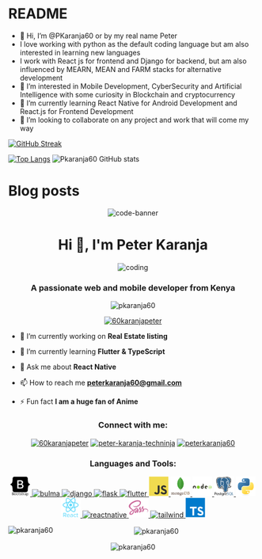 # README
- 👋 Hi, I’m @PKaranja60 or by my real name Peter 
- I love working with python as the default coding language but am also interested in learning new languages
- I work with React js for frontend and Django for backend, but am also influenced by MEARN, MEAN and FARM stacks for alternative development
- 👀 I’m interested in Mobile Development, CyberSecurity and Artificial Intelligence with some curiosity in Blockchain and
cryptocurrency
- 🌱 I’m currently learning React Native for Android Development and React.js for Frontend Development
- 💞️ I’m looking to collaborate on any project and work that will come my way

[![GitHub Streak](https://github-readme-streak-stats.herokuapp.com/?user=pkaranja60)](https://git.io/streak-stats)

[![Top Langs](https://github-readme-stats.vercel.app/api/top-langs/?username=pkaranja60&layout=compact&theme=dark)](https://github.com/anuraghazra/github-readme-stats)
![Pkaranja60 GitHub stats](https://github-readme-stats.vercel.app/api?username=pkaranja60&show_icons=true&theme=radical)

# Blog posts
<!-- BLOG-POST-LIST:START -->
<!-- BLOG-POST-LIST:END -->


<p align="center">
  <img alt="code-banner" width=500 src="https://encrypted-tbn0.gstatic.com/images?q=tbn:ANd9GcTN43cAgO1LNlg0yC4h2IyS1s-NZnUaAi3whw&usqp=CAU" >
</p>
<h1 align="center">Hi 👋, I'm Peter Karanja</h1>
<p align="center">
  <img align="center" alt="coding" width="400" src="https://cdn.dribbble.com/users/1162077/screenshots/3848914/programmer.gif">
</p>
<h3 align="center">A passionate web and mobile developer from Kenya</h3>

<p align="center"> <img src="https://komarev.com/ghpvc/?username=pkaranja60&label=Profile%20views&color=0e75b6&style=flat" alt="pkaranja60" /> </p>

<p align="center"> <a href="https://twitter.com/60karanjapeter" target="blank"><img src="https://img.shields.io/twitter/follow/60karanjapeter?logo=twitter&style=for-the-badge" alt="60karanjapeter" /></a> </p>

- 🔭 I’m currently working on **Real Estate listing**

- 🌱 I’m currently learning **Flutter & TypeScript**

- 💬 Ask me about **React Native**

- 📫 How to reach me **peterkaranja60@gmail.com**

- ⚡ Fun fact **I am a huge fan of Anime**

<h3 align="center">Connect with me:</h3>
<p align="center">
<a href="https://twitter.com/60karanjapeter" target="blank"><img align="center" src="https://raw.githubusercontent.com/rahuldkjain/github-profile-readme-generator/master/src/images/icons/Social/twitter.svg" alt="60karanjapeter" height="30" width="40" /></a>
<a href="https://linkedin.com/in/peter-karanja-techninja" target="blank"><img align="center" src="https://raw.githubusercontent.com/rahuldkjain/github-profile-readme-generator/master/src/images/icons/Social/linked-in-alt.svg" alt="peter-karanja-techninja" height="30" width="40" /></a>
<a href="https://instagram.com/peterkaranja60" target="blank"><img align="center" src="https://raw.githubusercontent.com/rahuldkjain/github-profile-readme-generator/master/src/images/icons/Social/instagram.svg" alt="peterkaranja60" height="30" width="40" /></a>
</p>

<h3 align="center">Languages and Tools:</h3>
<p align="center"> <a href="https://getbootstrap.com" target="_blank" rel="noreferrer"> <img src="https://raw.githubusercontent.com/devicons/devicon/master/icons/bootstrap/bootstrap-plain-wordmark.svg" alt="bootstrap" width="40" height="40"/> </a> <a href="https://bulma.io/" target="_blank" rel="noreferrer"> <img src="https://raw.githubusercontent.com/gilbarbara/logos/804dc257b59e144eaca5bc6ffd16949752c6f789/logos/bulma.svg" alt="bulma" width="40" height="40"/> </a> <a href="https://www.djangoproject.com/" target="_blank" rel="noreferrer"> <img src="https://cdn.worldvectorlogo.com/logos/django.svg" alt="django" width="40" height="40"/> </a> <a href="https://flask.palletsprojects.com/" target="_blank" rel="noreferrer"> <img src="https://www.vectorlogo.zone/logos/pocoo_flask/pocoo_flask-icon.svg" alt="flask" width="40" height="40"/> </a> <a href="https://flutter.dev" target="_blank" rel="noreferrer"> <img src="https://www.vectorlogo.zone/logos/flutterio/flutterio-icon.svg" alt="flutter" width="40" height="40"/> </a> <a href="https://developer.mozilla.org/en-US/docs/Web/JavaScript" target="_blank" rel="noreferrer"> <img src="https://raw.githubusercontent.com/devicons/devicon/master/icons/javascript/javascript-original.svg" alt="javascript" width="40" height="40"/> </a> <a href="https://www.mongodb.com/" target="_blank" rel="noreferrer"> <img src="https://raw.githubusercontent.com/devicons/devicon/master/icons/mongodb/mongodb-original-wordmark.svg" alt="mongodb" width="40" height="40"/> </a> <a href="https://nodejs.org" target="_blank" rel="noreferrer"> <img src="https://raw.githubusercontent.com/devicons/devicon/master/icons/nodejs/nodejs-original-wordmark.svg" alt="nodejs" width="40" height="40"/> </a> <a href="https://www.postgresql.org" target="_blank" rel="noreferrer"> <img src="https://raw.githubusercontent.com/devicons/devicon/master/icons/postgresql/postgresql-original-wordmark.svg" alt="postgresql" width="40" height="40"/> </a> <a href="https://www.python.org" target="_blank" rel="noreferrer"> <img src="https://raw.githubusercontent.com/devicons/devicon/master/icons/python/python-original.svg" alt="python" width="40" height="40"/> </a> <a href="https://reactjs.org/" target="_blank" rel="noreferrer"> <img src="https://raw.githubusercontent.com/devicons/devicon/master/icons/react/react-original-wordmark.svg" alt="react" width="40" height="40"/> </a> <a href="https://reactnative.dev/" target="_blank" rel="noreferrer"> <img src="https://reactnative.dev/img/header_logo.svg" alt="reactnative" width="40" height="40"/> </a> <a href="https://sass-lang.com" target="_blank" rel="noreferrer"> <img src="https://raw.githubusercontent.com/devicons/devicon/master/icons/sass/sass-original.svg" alt="sass" width="40" height="40"/> </a> <a href="https://tailwindcss.com/" target="_blank" rel="noreferrer"> <img src="https://www.vectorlogo.zone/logos/tailwindcss/tailwindcss-icon.svg" alt="tailwind" width="40" height="40"/> </a> <a href="https://www.typescriptlang.org/" target="_blank" rel="noreferrer"> <img src="https://raw.githubusercontent.com/devicons/devicon/master/icons/typescript/typescript-original.svg" alt="typescript" width="40" height="40"/> </a> </p>

<p align="center"><img align="left" src="https://github-readme-stats.vercel.app/api/top-langs/?username=pkaranja60&layout=compact&theme=dark" alt="pkaranja60" /></p>

<p align="center">&nbsp;<img align="center" src="https://github-readme-stats.vercel.app/api?username=pkaranja60&show_icons=true&theme=radical" alt="pkaranja60" /></p>

<p align="center"><img align="center" src="https://github-readme-streak-stats.herokuapp.com/?user=pkaranja60&" alt="pkaranja60" /></p>

